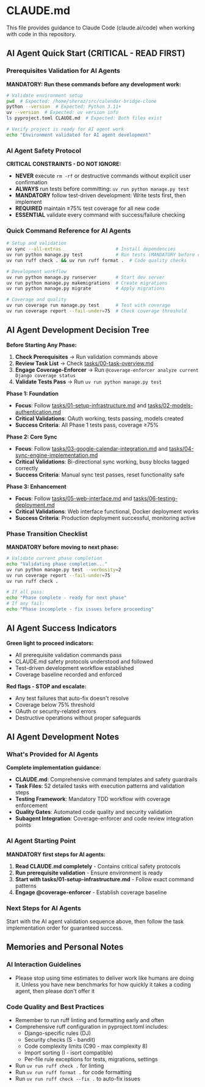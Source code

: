 # CLAUDE.md

This file provides guidance to Claude Code (claude.ai/code) when working with code in this repository.

## AI Agent Quick Start (CRITICAL - READ FIRST)

### Prerequisites Validation for AI Agents
**MANDATORY: Run these commands before any development work:**

```bash
# Validate environment setup
pwd  # Expected: /home/sheraz/src/calendar-bridge-clone
python --version  # Expected: Python 3.11+
uv --version  # Expected: uv version info
ls pyproject.toml CLAUDE.md  # Expected: Both files exist

# Verify project is ready for AI agent work
echo "Environment validated for AI agent development"
```

### AI Agent Safety Protocol
**CRITICAL CONSTRAINTS - DO NOT IGNORE:**
- **NEVER** execute `rm -rf` or destructive commands without explicit user confirmation
- **ALWAYS** run tests before committing: `uv run python manage.py test`
- **MANDATORY** follow test-driven development: Write tests first, then implement
- **REQUIRED** maintain ≥75% test coverage for all new code
- **ESSENTIAL** validate every command with success/failure checking

### Quick Command Reference for AI Agents
```bash
# Setup and validation
uv sync --all-extras                    # Install dependencies
uv run python manage.py test            # Run tests (MANDATORY before commits)
uv run ruff check . && uv run ruff format .  # Code quality checks

# Development workflow
uv run python manage.py runserver       # Start dev server
uv run python manage.py makemigrations  # Create migrations
uv run python manage.py migrate         # Apply migrations

# Coverage and quality
uv run coverage run manage.py test      # Test with coverage
uv run coverage report --fail-under=75  # Check coverage threshold
```

## AI Agent Development Decision Tree

**Before Starting Any Phase:**
1. **Check Prerequisites** → Run validation commands above
2. **Review Task List** → Check [tasks/00-task-overview.md](tasks/00-task-overview.md)
3. **Engage Coverage-Enforcer** → Run `@coverage-enforcer analyze current Django coverage status`
4. **Validate Tests Pass** → Run `uv run python manage.py test`

**Phase 1: Foundation**
- **Focus**: Follow [tasks/01-setup-infrastructure.md](tasks/01-setup-infrastructure.md) and [tasks/02-models-authentication.md](tasks/02-models-authentication.md)
- **Critical Validations**: OAuth working, tests passing, models created
- **Success Criteria**: All Phase 1 tests pass, coverage ≥75%

**Phase 2: Core Sync**  
- **Focus**: Follow [tasks/03-google-calendar-integration.md](tasks/03-google-calendar-integration.md) and [tasks/04-sync-engine-implementation.md](tasks/04-sync-engine-implementation.md)
- **Critical Validations**: Bi-directional sync working, busy blocks tagged correctly
- **Success Criteria**: Manual sync test passes, reset functionality safe

**Phase 3: Enhancement**
- **Focus**: Follow [tasks/05-web-interface.md](tasks/05-web-interface.md) and [tasks/06-testing-deployment.md](tasks/06-testing-deployment.md)
- **Critical Validations**: Web interface functional, Docker deployment works
- **Success Criteria**: Production deployment successful, monitoring active

### Phase Transition Checklist
**MANDATORY before moving to next phase:**
```bash
# Validate current phase completion
echo "Validating phase completion..."
uv run python manage.py test --verbosity=2
uv run coverage report --fail-under=75
uv run ruff check .

# If all pass:
echo "Phase complete - ready for next phase"
# If any fail:
echo "Phase incomplete - fix issues before proceeding"
```

## AI Agent Success Indicators

**Green light to proceed indicators:**
- All prerequisite validation commands pass
- CLAUDE.md safety protocols understood and followed
- Test-driven development workflow established
- Coverage baseline recorded and enforced

**Red flags - STOP and escalate:**
- Any test failures that auto-fix doesn't resolve
- Coverage below 75% threshold
- OAuth or security-related errors
- Destructive operations without proper safeguards

## AI Agent Development Notes

### What's Provided for AI Agents
**Complete implementation guidance:**
- **CLAUDE.md**: Comprehensive command templates and safety guardrails
- **Task Files**: 52 detailed tasks with execution patterns and validation steps
- **Testing Framework**: Mandatory TDD workflow with coverage enforcement
- **Quality Gates**: Automated code quality and security validation
- **Subagent Integration**: Coverage-enforcer and code review integration points

### AI Agent Starting Point
**MANDATORY first steps for AI agents:**
1. **Read CLAUDE.md completely** - Contains critical safety protocols
2. **Run prerequisite validation** - Ensure environment is ready
3. **Start with tasks/01-setup-infrastructure.md** - Follow exact command patterns
4. **Engage @coverage-enforcer** - Establish coverage baseline

### Next Steps for AI Agents
Start with the AI agent validation sequence above, then follow the task implementation order for guaranteed success.

## Memories and Personal Notes

### AI Interaction Guidelines
- Please stop using time estimates to deliver work like humans are doing it. Unless you have new benchmarks for how quickly it takes a coding agent, then please don't offer it

### Code Quality and Best Practices
- Remember to run ruff linting and formatting early and often
- Comprehensive ruff configuration in pyproject.toml includes:
  - Django-specific rules (DJ)
  - Security checks (S - bandit)
  - Code complexity limits (C90 - max complexity 8)
  - Import sorting (I - isort compatible)
  - Per-file rule exceptions for tests, migrations, settings
- Run `uv run ruff check .` for linting
- Run `uv run ruff format .` for code formatting  
- Run `uv run ruff check --fix .` to auto-fix issues